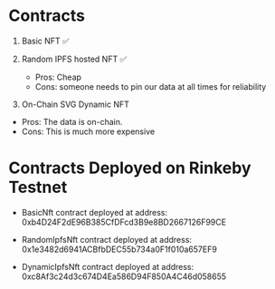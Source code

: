 # Contracts
 1. Basic NFT ✅
 2. Random IPFS hosted NFT ✅
    - Pros: Cheap
    - Cons: someone needs to pin our data at all times for reliability

 3. On-Chain SVG Dynamic NFT
  - Pros: The data is on-chain.
  - Cons: This is much more expensive


# Contracts Deployed on Rinkeby Testnet
 - BasicNft contract deployed at address: 0xb4D24F2dE96B385CfDFcd3B9e8BD2667126F99CE 

 - RandomIpfsNft contract deployed at address: 0x1e3482d6941ACBfbDEC55b734a0F1f010a657EF9

 - DynamicIpfsNft contract deployed at address: 0xc8Af3c24d3c674D4Ea586D94F850A4C46d058655



 